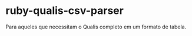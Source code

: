 ruby-qualis-csv-parser
======================

Para aqueles que necessitam o Qualis completo em um formato de tabela.
